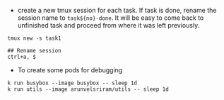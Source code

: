 - create a new tmux session for each task. If task is done, rename the session name to `task${no}-done`. It will be easy to come back to unfinished task and proceed from where it was left previously.
```
tmux new -s task1

## Rename session
ctrl+a, $ 
```

- To create some pods for debugging
```
k run busybox --image busybox -- sleep 1d
k run utils --image arunvelsriram/utils -- sleep 1d
```